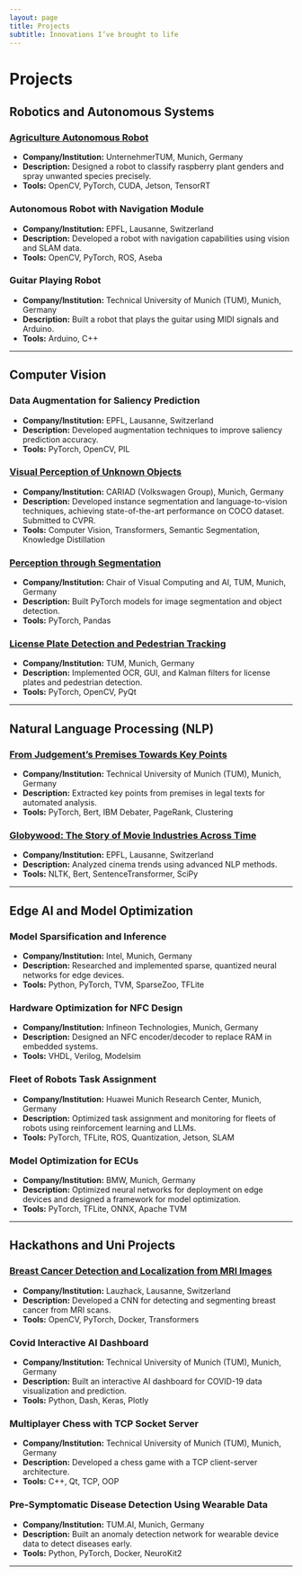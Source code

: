 ```yaml
---
layout: page
title: Projects
subtitle: Innovations I’ve brought to life
---
```


# Projects

## Robotics and Autonomous Systems
### [Agriculture Autonomous Robot](https://www.youtube.com/watch?v=A1FOvJhN_ME)
- **Company/Institution:** UnternehmerTUM, Munich, Germany
- **Description:** Designed a robot to classify raspberry plant genders and spray unwanted species precisely.
- **Tools:** OpenCV, PyTorch, CUDA, Jetson, TensorRT

### Autonomous Robot with Navigation Module
- **Company/Institution:** EPFL, Lausanne, Switzerland
- **Description:** Developed a robot with navigation capabilities using vision and SLAM data.
- **Tools:** OpenCV, PyTorch, ROS, Aseba

### Guitar Playing Robot
- **Company/Institution:** Technical University of Munich (TUM), Munich, Germany
- **Description:** Built a robot that plays the guitar using MIDI signals and Arduino.
- **Tools:** Arduino, C++

---

## Computer Vision
### Data Augmentation for Saliency Prediction
- **Company/Institution:** EPFL, Lausanne, Switzerland
- **Description:** Developed augmentation techniques to improve saliency prediction accuracy.
- **Tools:** PyTorch, OpenCV, PIL
### [Visual Perception of Unknown Objects](https://github.com/example-repo)
- **Company/Institution:** CARIAD (Volkswagen Group), Munich, Germany
- **Description:** Developed instance segmentation and language-to-vision techniques, achieving state-of-the-art performance on COCO dataset. Submitted to CVPR.
- **Tools:** Computer Vision, Transformers, Semantic Segmentation, Knowledge Distillation

### [Perception through Segmentation](https://github.com/example-repo)
- **Company/Institution:** Chair of Visual Computing and AI, TUM, Munich, Germany
- **Description:** Built PyTorch models for image segmentation and object detection.
- **Tools:** PyTorch, Pandas
### [License Plate Detection and Pedestrian Tracking](https://github.com/example-repo)
- **Company/Institution:** TUM, Munich, Germany
- **Description:** Implemented OCR, GUI, and Kalman filters for license plates and pedestrian detection.
- **Tools:** PyTorch, OpenCV, PyQt

---

## Natural Language Processing (NLP)
### [From Judgement’s Premises Towards Key Points](https://arxiv.org/pdf/2212.12238.pdf)
- **Company/Institution:** Technical University of Munich (TUM), Munich, Germany
- **Description:** Extracted key points from premises in legal texts for automated analysis.
- **Tools:** PyTorch, Bert, IBM Debater, PageRank, Clustering

### [Globywood: The Story of Movie Industries Across Time](https://github.com/epfl-ada/ada-2022-project-robopros)
- **Company/Institution:** EPFL, Lausanne, Switzerland
- **Description:** Analyzed cinema trends using advanced NLP methods.
- **Tools:** NLTK, Bert, SentenceTransformer, SciPy

---




## Edge AI and Model Optimization
### Model Sparsification and Inference
- **Company/Institution:** Intel, Munich, Germany
- **Description:** Researched and implemented sparse, quantized neural networks for edge devices.
- **Tools:** Python, PyTorch, TVM, SparseZoo, TFLite

### Hardware Optimization for NFC Design
- **Company/Institution:** Infineon Technologies, Munich, Germany
- **Description:** Designed an NFC encoder/decoder to replace RAM in embedded systems.
- **Tools:** VHDL, Verilog, Modelsim

### Fleet of Robots Task Assignment
- **Company/Institution:** Huawei Munich Research Center, Munich, Germany
- **Description:** Optimized task assignment and monitoring for fleets of robots using reinforcement learning and LLMs.
- **Tools:** PyTorch, TFLite, ROS, Quantization, Jetson, SLAM

### Model Optimization for ECUs
- **Company/Institution:** BMW, Munich, Germany
- **Description:** Optimized neural networks for deployment on edge devices and designed a framework for model optimization.
- **Tools:** PyTorch, TFLite, ONNX, Apache TVM

---

## Hackathons and Uni Projects

### [Breast Cancer Detection and Localization from MRI Images](https://github.com/example-repo)
- **Company/Institution:** Lauzhack, Lausanne, Switzerland
- **Description:** Developed a CNN for detecting and segmenting breast cancer from MRI scans.
- **Tools:** OpenCV, PyTorch, Docker, Transformers

### Covid Interactive AI Dashboard
- **Company/Institution:** Technical University of Munich (TUM), Munich, Germany
- **Description:** Built an interactive AI dashboard for COVID-19 data visualization and prediction.
- **Tools:** Python, Dash, Keras, Plotly

### Multiplayer Chess with TCP Socket Server
- **Company/Institution:** Technical University of Munich (TUM), Munich, Germany
- **Description:** Developed a chess game with a TCP client-server architecture.
- **Tools:** C++, Qt, TCP, OOP

### Pre-Symptomatic Disease Detection Using Wearable Data
- **Company/Institution:** TUM.AI, Munich, Germany
- **Description:** Built an anomaly detection network for wearable device data to detect diseases early.
- **Tools:** Python, PyTorch, Docker, NeuroKit2

---

